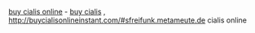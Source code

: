 <a href=http://buycialisonlineinstant.com/#bfreifunk.metameute.de>buy cialis online</a> - <a href=http://buycialisonlineinstant.com/#afreifunk.metameute.de>buy cialis</a> , http://buycialisonlineinstant.com/#sfreifunk.metameute.de cialis online
